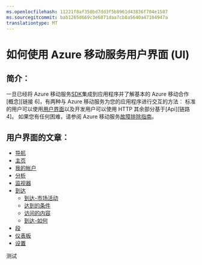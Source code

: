 ```yaml
---
ms.openlocfilehash: 11221f8af350bd7dd3f5b8961d43836f704e1587
ms.sourcegitcommit: bab1265d669c3e6871daa7cb8a5640a47104947a
translationtype: MT
---
```

<properties 
   pageTitle="Azure 的移动服务用户界面-简介" 
   description="Azure 的移动服务用户界面概述" 
   services="mobile-engagement" 
   documentationCenter="" 
   authors="piyushjo" 
   manager="dwrede" 
   editor=""/>

<tags
   ms.service="mobile-engagement"
   ms.devlang="na"
   ms.topic="article"
   ms.tgt_pltfrm="mobile-multiple"
   ms.workload="mobile" 
   ms.date="08/10/2015"
   ms.author="piyushjo"/>

# 如何使用 Azure 移动服务用户界面 (UI)
 
## 简介︰
一旦已经将 Azure 移动服务[SDK][链接 5]集成到应用程序并了解基本的 Azure 移动合作[概念][链接 6]，有两种与 Azure 移动服务为您的应用程序进行交互的方法︰ 标准的用户可以使用[用户界面][链接 1]以及开发用户可以使用 HTTP 其余部分基于[Api][链路 4]。 如果您有任何困难，请参阅 Azure 移动服务[故障排除指南][链接 2]。

## 用户界面的文章︰

- [导航][链接 12]
- [主页][链接 13]
- [我的帐户][链接 14]
- [分析][15 链接]
- [监视器][链接 16]
- [到达][链接 17]
    - [到达-市场活动][链接 27]
    - [达到的条件][链接 28]
    - [访问的内容][链接 29]
    - [到达-如何][链接 3]
- [段][链接 18]
- [仪表板][链接 19]
- [设置][链接 20]

<!--Image references-->
[1]: ./media/mobile-engagement-user-interface-navigation/navigation1.png
[2]: ./media/mobile-engagement-user-interface-home/home1.png
[3]: ./media/mobile-engagement-user-interface-home/home2.png
[4]: ./media/mobile-engagement-user-interface-home/home3.png
[5]: ./media/mobile-engagement-user-interface-home/home4.png
[6]: ./media/mobile-engagement-user-interface-home/home5.png
[7]: ./media/mobile-engagement-user-interface-my-account/myaccount1.png
[8]: ./media/mobile-engagement-user-interface-my-account/myaccount2.png
[9]: ./media/mobile-engagement-user-interface-my-account/myaccount3.png
[10]: ./media/mobile-engagement-user-interface-analytics/analytics1.png
[11]: ./media/mobile-engagement-user-interface-analytics/analytics2.png
[12]: ./media/mobile-engagement-user-interface-analytics/analytics3.png
[13]: ./media/mobile-engagement-user-interface-analytics/analytics4.png
[14]: ./media/mobile-engagement-user-interface-monitor/monitor1.png
[15]: ./media/mobile-engagement-user-interface-monitor/monitor2.png
[16]: ./media/mobile-engagement-user-interface-monitor/monitor3.png
[17]: ./media/mobile-engagement-user-interface-monitor/monitor4.png
[18]: ./media/mobile-engagement-user-interface-reach/reach1.png
[19]: ./media/mobile-engagement-user-interface-reach/reach2.png
[20]: ./media/mobile-engagement-user-interface-reach-campaign/Reach-Campaign1.png
[21]: ./media/mobile-engagement-user-interface-reach-campaign/Reach-Campaign2.png
[22]: ./media/mobile-engagement-user-interface-reach-campaign/Reach-Campaign3.png
[23]: ./media/mobile-engagement-user-interface-reach-campaign/Reach-Campaign4.png
[24]: ./media/mobile-engagement-user-interface-reach-campaign/Reach-Campaign5.png
[25]: ./media/mobile-engagement-user-interface-reach-campaign/Reach-Campaign6.png
[26]: ./media/mobile-engagement-user-interface-reach-campaign/Reach-Campaign7.png
[27]: ./media/mobile-engagement-user-interface-reach-campaign/Reach-Campaign8.png
[28]: ./media/mobile-engagement-user-interface-reach-campaign/Reach-Campaign9.png
[29]: ./media/mobile-engagement-user-interface-reach-criterion/Reach-Criterion1.png
[30]: ./media/mobile-engagement-user-interface-reach-content/Reach-Content1.png
[31]: ./media/mobile-engagement-user-interface-reach-content/Reach-Content2.png
[32]: ./media/mobile-engagement-user-interface-reach-content/Reach-Content3.png
[33]: ./media/mobile-engagement-user-interface-reach-content/Reach-Content4.png
[34]: ./media/mobile-engagement-user-interface-dashboard/dashboard1.png
[35]: ./media/mobile-engagement-user-interface-segments/segments1.png
[36]: ./media/mobile-engagement-user-interface-segments/segments2.png
[37]: ./media/mobile-engagement-user-interface-segments/segments3.png
[38]: ./media/mobile-engagement-user-interface-segments/segments4.png
[39]: ./media/mobile-engagement-user-interface-segments/segments5.png
[40]: ./media/mobile-engagement-user-interface-segments/segments6.png
[41]: ./media/mobile-engagement-user-interface-segments/segments7.png
[42]: ./media/mobile-engagement-user-interface-segments/segments8.png
[43]: ./media/mobile-engagement-user-interface-segments/segments9.png
[44]: ./media/mobile-engagement-user-interface-segments/segments10.png
[45]: ./media/mobile-engagement-user-interface-segments/segments11.png
[46]: ./media/mobile-engagement-user-interface-settings/settings1.png
[47]: ./media/mobile-engagement-user-interface-settings/settings2.png
[48]: ./media/mobile-engagement-user-interface-settings/settings3.png
[49]: ./media/mobile-engagement-user-interface-settings/settings4.png
[50]: ./media/mobile-engagement-user-interface-settings/settings5.png
[51]: ./media/mobile-engagement-user-interface-settings/settings6.png
[52]: ./media/mobile-engagement-user-interface-settings/settings7.png
[53]: ./media/mobile-engagement-user-interface-settings/settings8.png
[54]: ./media/mobile-engagement-user-interface-settings/settings9.png
[55]: ./media/mobile-engagement-user-interface-settings/settings10.png
[56]: ./media/mobile-engagement-user-interface-settings/settings11.png
[57]: ./media/mobile-engagement-user-interface-settings/settings12.png
[58]: ./media/mobile-engagement-user-interface-settings/settings13.png

<!--Link references-->
[链接 1]: mobile-engagement-user-interface.md
[链接 2]: mobile-engagement-troubleshooting-guide.md
[链接 3]: mobile-engagement-how-tos.md
[链接 4]: http://go.microsoft.com/fwlink/?LinkID=525553
[链接 5]: http://go.microsoft.com/fwlink/?LinkID=525554
[6 链接]: http://go.microsoft.com/fwlink/?LinkId=525555
[链接 7]: https://account.windowsazure.com/PreviewFeatures
[链接 8]: https://social.msdn.microsoft.com/Forums/azure/en-US/home?forum=azuremobileengagement
[链接 9]: http://azure.microsoft.com/en-us/services/mobile-engagement/
[10 链接]: http://azure.microsoft.com/en-us/documentation/services/mobile-engagement/
[链接 11]: http://azure.microsoft.com/en-us/pricing/details/mobile-engagement/
[链接 12]: mobile-engagement-user-interface-navigation.md
[链接 13]: mobile-engagement-user-interface-home.md
[链接 14]: mobile-engagement-user-interface-my-account.md
[15 链接]: mobile-engagement-user-interface-analytics.md
[链接 16]: mobile-engagement-user-interface-monitor.md
[链接 17]: mobile-engagement-user-interface-reach.md
[链接 18]: mobile-engagement-user-interface-segments.md
[链接 19]: mobile-engagement-user-interface-dashboard.md
[链接 20]: mobile-engagement-user-interface-settings.md
[链接 21]: mobile-engagement-troubleshooting-guide-analytics.md
[链接 22]: mobile-engagement-troubleshooting-guide-apis.md
[链接 23]: mobile-engagement-troubleshooting-guide-push-reach.md
[链接 24]: mobile-engagement-troubleshooting-guide-service.md
[链接 25]: mobile-engagement-troubleshooting-guide-sdk.md
[链接 26]: mobile-engagement-troubleshooting-guide-sr-info.md
[链接 27]: ../mobile-engagement-how-tos-first-push.md
[链接 28]: ../mobile-engagement-how-tos-test-campaign.md
[链接 29]: ../mobile-engagement-how-tos-personalize-push.md
[链接 30]: ../mobile-engagement-how-tos-differentiate-push.md
[链接 31]: ../mobile-engagement-how-tos-schedule-campaign.md
[链接 32]: ../mobile-engagement-how-tos-text-view.md
[链接 33]: ../mobile-engagement-how-tos-web-view.md
 
测试
